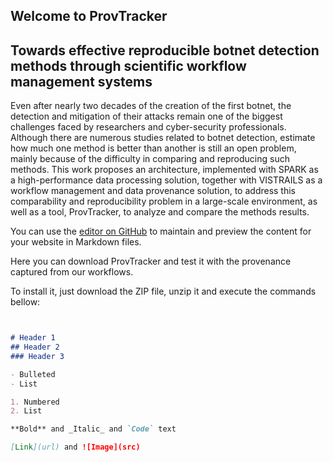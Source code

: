 ## Welcome to ProvTracker

## Towards effective reproducible botnet detection methods through scientific workflow management systems

Even after nearly two decades of the creation of the first botnet, the detection and mitigation of their attacks remain one of the biggest challenges faced by researchers and cyber-security professionals. Although there are numerous studies related to botnet detection, estimate how much one method is better than another is still an open problem, mainly because of the difficulty
in comparing and reproducing such methods. This work proposes an architecture, implemented with SPARK as a high-performance data processing solution, together with VISTRAILS as a workflow management and data provenance solution, to address this comparability and reproducibility problem in a large-scale environment, as well as a tool, ProvTracker, to analyze and compare the methods
results.

You can use the [editor on GitHub](https://github.com/ftoliveira/provtracker/edit/master/README.md) to maintain and preview the content for your website in Markdown files.

Here you can download ProvTracker and test it with the provenance captured from our workflows.

To install it, just download the ZIP file, unzip it and execute the commands bellow:

```markdown


# Header 1
## Header 2
### Header 3

- Bulleted
- List

1. Numbered
2. List

**Bold** and _Italic_ and `Code` text

[Link](url) and ![Image](src)
```
